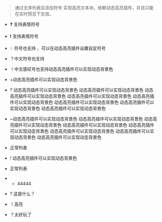 
> 通过无序列表后添加符号 实现高亮文本块，依赖动态高亮插件，并且只能在实时预览下生效。


- ❓ 支持表情符号
- ❗ 支持表情符号
- 💡 符号也支持 ，可以在动态高亮插件设置自定符号
- ？中文符号也支持
- ！中文感叹号也支持动态高亮插件可以实现动态背景色
- +动态高亮插件可以实现动态背景色
- ? 动态高亮插件可以实现动态背景色 动态高亮插件可以实现动态背景色 动态高亮插件可以实现动态背景色 动态高亮插件可以实现动态背景色 动态高亮插件可以实现动态背景色 动态高亮插件可以实现动态背景色 动态高亮插件可以实现动态背景色 动态高亮插件可以实现动态背景色
- ~动态高亮插件可以实现动态背景色 动态高亮插件可以实现动态背景色 动态高亮插件可以实现动态背景色 动态高亮插件可以实现动态背景色 动态高亮插件可以实现动态背景色 动态高亮插件可以实现动态背景色 动态高亮插件可以实现动态背景色 动态高亮插件可以实现动态背景色
-  正常列表
- ! 动态高亮插件可以实现动态背景色
- 正常列表
- - 44444
- ? 这是什么？
- ！高亮


- ？太好玩了

